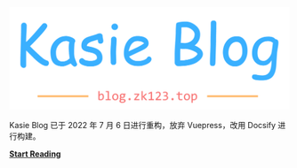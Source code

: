 ![logo](./static/img/kblog.png)

Kasie Blog 已于 2022 年 7 月 6 日进行重构，放弃 Vuepress，改用 Docsify 进行构建。

[**Start Reading**](README.md)
